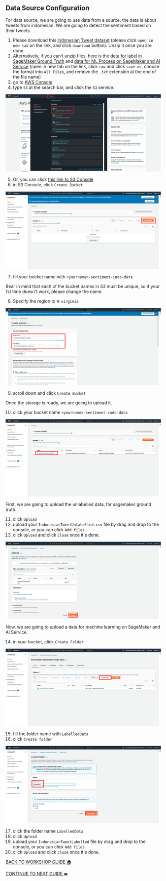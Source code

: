 ## Data Source Configuration

For data source, we are going to use data from a source. the data is about tweets from indonesian. We are going to detect the sentiment based on their tweets.

1. Please download this [Indonesian Tweet dataset](../files/SentimentAnalysis-IndonesiaData.zip) (please click `open in new tab` on the link, and click `download` button). Unzip it once you are done.
2. Alternatively, if you can't unzip files, here is the [data for label in SageMaker Ground Truth](../files/IndonesianTweetUnlabelled.csv) and [data for ML Process on SageMaker and AI Service](../files/IndonesianTweetLabelled) (open in new tab on the link, click `raw` and click `save as`, choose the format into `All Files`, and remove the `.txt` extension at the end of the file name)
3. go to [AWS Console](https://ap-southeast-1.console.aws.amazon.com/console/home?region=ap-southeast-1)
4. type `S3` at the search bar, and click the `S3` service.

![](../images/DataSource/4.png)


5. Or, you can click [this link to S3 Console](https://s3.console.aws.amazon.com/s3/home?region=ap-southeast-1#)
6. in S3 Console, click `Create Bucket`

![](../images/DataSource/6.png)


7. fill your bucket name with `<yourname>-sentiment-indo-data`

Bear in mind that each of the bucket names in S3 must be unique, so if your 1st time doesn't work, please change the name.

8. Specify the region to `N-virginia`

![](../images/DataSource/8.png)


9. scroll down and click `Create Bucket`

Once the storage is ready, we are going to upload it.

10. click your bucket name `<yourname>-sentiment-indo-data`

![](../images/DataSource/10.png)


First, we are going to upload the unlabelled data, for sagemaker ground truth.

11. click `Upload`
12. upload your `IndonesianTweetUnlabelled.csv` file by drag and drop to the console, or you can click `Add files`
13. click `Upload` and click `Close` once it's done.

![](../images/DataSource/13.png)


Now, we are going to upload a data for machine learning on SageMaker and AI Service.

14. in your bucket, click `Create Folder`

![](../images/DataSource/14.png)


15. fill the folder name with `LabelledData`
16. click `Create folder`

![](../images/DataSource/16.png)


17. click the folder name `LabelledData`
18. click `Upload`
19. upload your `IndonesianTweetLabelled` file by drag and drop to the console, or you can click `Add files`
20. click `Upload` and click `Close` once it's done.

[BACK TO WORKSHOP GUIDE :house:](../README.md)

[CONTINUE TO NEXT GUIDE :arrow_right:](AIServices.md)